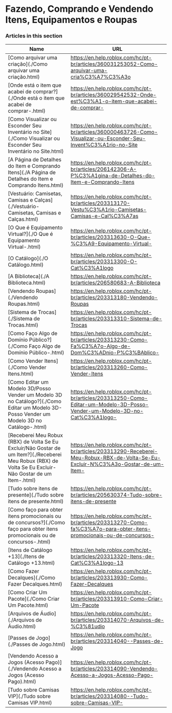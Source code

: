 # Fazendo, Comprando e Vendendo Itens, Equipamentos e Roupas  
### Articles in this section
Name|URL
-|-
[Como arquivar uma criação](./Como arquivar uma criação.html) |https://en.help.roblox.com/hc/pt-br/articles/360031253052-Como-arquivar-uma-cria%C3%A7%C3%A3o
[Onde está o item que acabei de comprar?](./Onde está o item que acabei de comprar-.html) |https://en.help.roblox.com/hc/pt-br/articles/360029542532-Onde-est%C3%A1-o-item-que-acabei-de-comprar-
[Como Visualizar ou Esconder Seu Inventário no Site](./Como Visualizar ou Esconder Seu Inventário no Site.html) |https://en.help.roblox.com/hc/pt-br/articles/360000463726-Como-Visualizar-ou-Esconder-Seu-Invent%C3%A1rio-no-Site
[A Página de Detalhes do Item e Comprando Itens](./A Página de Detalhes do Item e Comprando Itens.html) |https://en.help.roblox.com/hc/pt-br/articles/206142306-A-P%C3%A1gina-de-Detalhes-do-Item-e-Comprando-Itens
[Vestuário: Camisetas, Camisas e Calças](./Vestuário- Camisetas, Camisas e Calças.html) |https://en.help.roblox.com/hc/pt-br/articles/203313170-Vestu%C3%A1rio-Camisetas-Camisas-e-Cal%C3%A7as
[O Que é Equipamento Virtual?](./O Que é Equipamento Virtual-.html) |https://en.help.roblox.com/hc/pt-br/articles/203313630-O-Que-%C3%A9-Equipamento-Virtual-
[O Catálogo](./O Catálogo.html) |https://en.help.roblox.com/hc/pt-br/articles/203313300-O-Cat%C3%A1logo
[A Biblioteca](./A Biblioteca.html) |https://en.help.roblox.com/hc/pt-br/articles/206580683-A-Biblioteca
[Vendendo Roupas](./Vendendo Roupas.html) |https://en.help.roblox.com/hc/pt-br/articles/203313180-Vendendo-Roupas
[Sistema de Trocas](./Sistema de Trocas.html) |https://en.help.roblox.com/hc/pt-br/articles/203313310-Sistema-de-Trocas
[Como Faço Algo de Domínio Público?](./Como Faço Algo de Domínio Público-.html) |https://en.help.roblox.com/hc/pt-br/articles/203313230-Como-Fa%C3%A7o-Algo-de-Dom%C3%ADnio-P%C3%BAblico-
[Como Vender Itens](./Como Vender Itens.html) |https://en.help.roblox.com/hc/pt-br/articles/203313260-Como-Vender-Itens
[Como Editar um Modelo 3D/Posso Vender um Modelo 3D no Catálogo?](./Como Editar um Modelo 3D-Posso Vender um Modelo 3D no Catálogo-.html) |https://en.help.roblox.com/hc/pt-br/articles/203313250-Como-Editar-um-Modelo-3D-Posso-Vender-um-Modelo-3D-no-Cat%C3%A1logo-
[Receberei Meu Robux (RBX) de Volta Se Eu Excluir/Não Gostar de um Item?](./Receberei Meu Robux (RBX) de Volta Se Eu Excluir-Não Gostar de um Item-.html) |https://en.help.roblox.com/hc/pt-br/articles/203313290-Receberei-Meu-Robux-RBX-de-Volta-Se-Eu-Excluir-N%C3%A3o-Gostar-de-um-Item-
[Tudo sobre itens de presente](./Tudo sobre itens de presente.html) |https://en.help.roblox.com/hc/pt-br/articles/205630374-Tudo-sobre-itens-de-presente
[Como faço para obter itens promocionais ou de concursos?](./Como faço para obter itens promocionais ou de concursos-.html) |https://en.help.roblox.com/hc/pt-br/articles/203313270-Como-fa%C3%A7o-para-obter-itens-promocionais-ou-de-concursos-
[Itens de Catálogo +13](./Itens de Catálogo +13.html) |https://en.help.roblox.com/hc/pt-br/articles/203313320-Itens-de-Cat%C3%A1logo-13
[Como Fazer Decalques](./Como Fazer Decalques.html) |https://en.help.roblox.com/hc/pt-br/articles/203313930-Como-Fazer-Decalques
[Como Criar Um Pacote](./Como Criar Um Pacote.html) |https://en.help.roblox.com/hc/pt-br/articles/203313910-Como-Criar-Um-Pacote
[Arquivos de Áudio](./Arquivos de Áudio.html) |https://en.help.roblox.com/hc/pt-br/articles/203314070-Arquivos-de-%C3%81udio
[Passes de Jogo](./Passes de Jogo.html) |https://en.help.roblox.com/hc/pt-br/articles/203314040--Passes-de-Jogo
[Vendendo Acesso a Jogos (Acesso Pago)](./Vendendo Acesso a Jogos (Acesso Pago).html) |https://en.help.roblox.com/hc/pt-br/articles/203314090-Vendendo-Acesso-a-Jogos-Acesso-Pago-
[Tudo sobre Camisas  VIP](./Tudo sobre Camisas  VIP.html) |https://en.help.roblox.com/hc/pt-br/articles/203314080--Tudo-sobre-Camisas-VIP-